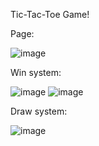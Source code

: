 Tic-Tac-Toe Game!

Page:

![image](https://user-images.githubusercontent.com/79323949/111033820-d511c280-83f1-11eb-9eb7-bd0c856ba96e.png)

Win system:

![image](https://user-images.githubusercontent.com/79323949/111033879-038f9d80-83f2-11eb-9d41-919e14930f69.png)
![image](https://user-images.githubusercontent.com/79323949/111033895-11452300-83f2-11eb-964c-6106e804fd64.png)

Draw system:

![image](https://user-images.githubusercontent.com/79323949/111033916-202bd580-83f2-11eb-96a2-4455ae4a0a49.png)
